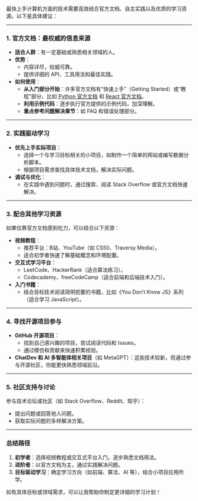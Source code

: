 最快上手计算机方面的技术需要高效结合官方文档、自主实践以及优质的学习资源。以下是具体建议：

---

### **1. 官方文档：最权威的信息来源**
- **适合人群**：有一定基础或熟悉相关领域的人。
- **优势**：
  - 内容详尽，权威可靠。
  - 提供详细的 API、工具用法和最佳实践。
- **如何使用**：
  - **从入门部分开始**：许多官方文档有“快速上手”（Getting Started）或“教程”部分，比如 [Python 官方文档](https://docs.python.org/) 和 [React 官方文档](https://reactjs.org/docs/getting-started.html)。
  - **利用示例代码**：逐步执行官方提供的示例代码，加深理解。
  - **重点参考问题解决章节**：如 FAQ 和错误处理部分。

---

### **2. 实践驱动学习**
- **优先上手实际项目**：
  - 选择一个与学习目标相关的小项目，如制作一个简单的网站或编写数据分析脚本。
  - 根据项目需求查找具体技术文档，解决实际问题。
- **调试与优化**：
  - 在实践中遇到问题时，通过搜索、阅读 Stack Overflow 或官方文档快速解决。

---

### **3. 配合其他学习资源**
如果仅靠官方文档感到吃力，可以结合以下资源：
- **视频教程**：
  - 推荐平台：B站、YouTube（如 CS50、Traversy Media）。
  - 适合初学者快速了解基础概念和环境配置。
- **交互式学习平台**：
  - LeetCode、HackerRank（适合算法练习）。
  - Codecademy、freeCodeCamp（适合前端和后端技术入门）。
- **入门书籍**：
  - 结合目标技术阅读简明扼要的书籍，比如《You Don’t Know JS》系列（适合学习 JavaScript）。

---

### **4. 寻找开源项目参与**
- **GitHub 开源项目**：
  - 找到自己感兴趣的项目，尝试阅读代码和 Issues。
  - 通过模仿和贡献来快速积累经验。
- **ChatDev 和 AI 多智能体相关项目**（如 MetaGPT）：这些技术较新，但通过参与开源社区，你能更快熟悉领域前沿。

---

### **5. 社区支持与讨论**
参与技术论坛或社区（如 Stack Overflow、Reddit、知乎）：
- 提出问题或回答他人问题。
- 获取实际问题的多样解决方案。

---

### **总结路径**
1. **初学者**：选择视频教程或交互式平台入门，逐步熟悉文档用法。
2. **进阶者**：以官方文档为主，通过实践解决问题。
3. **目标驱动学习**：确定学习方向（如前端、算法、AI 等），结合小项目应用所学。

如有具体目标或领域需求，可以让我帮助你制定更详细的学习计划！
